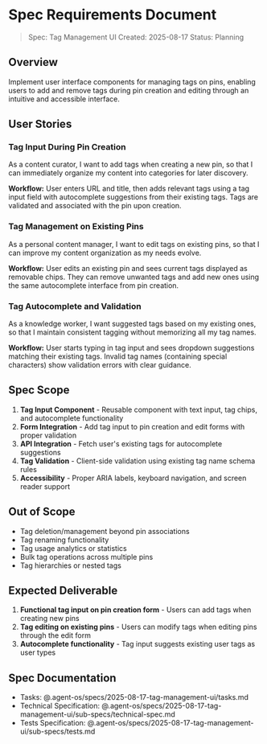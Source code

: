 # Spec Requirements Document

> Spec: Tag Management UI
> Created: 2025-08-17
> Status: Planning

## Overview

Implement user interface components for managing tags on pins, enabling users to add and remove tags during pin creation and editing through an intuitive and accessible interface.

## User Stories

### Tag Input During Pin Creation

As a content curator, I want to add tags when creating a new pin, so that I can immediately organize my content into categories for later discovery.

**Workflow:** User enters URL and title, then adds relevant tags using a tag input field with autocomplete suggestions from their existing tags. Tags are validated and associated with the pin upon creation.

### Tag Management on Existing Pins

As a personal content manager, I want to edit tags on existing pins, so that I can improve my content organization as my needs evolve.

**Workflow:** User edits an existing pin and sees current tags displayed as removable chips. They can remove unwanted tags and add new ones using the same autocomplete interface from pin creation.

### Tag Autocomplete and Validation

As a knowledge worker, I want suggested tags based on my existing ones, so that I maintain consistent tagging without memorizing all my tag names.

**Workflow:** User starts typing in tag input and sees dropdown suggestions matching their existing tags. Invalid tag names (containing special characters) show validation errors with clear guidance.

## Spec Scope

1. **Tag Input Component** - Reusable component with text input, tag chips, and autocomplete functionality
2. **Form Integration** - Add tag input to pin creation and edit forms with proper validation
3. **API Integration** - Fetch user's existing tags for autocomplete suggestions
4. **Tag Validation** - Client-side validation using existing tag name schema rules
5. **Accessibility** - Proper ARIA labels, keyboard navigation, and screen reader support

## Out of Scope

- Tag deletion/management beyond pin associations
- Tag renaming functionality  
- Tag usage analytics or statistics
- Bulk tag operations across multiple pins
- Tag hierarchies or nested tags

## Expected Deliverable

1. **Functional tag input on pin creation form** - Users can add tags when creating new pins
2. **Tag editing on existing pins** - Users can modify tags when editing pins through the edit form
3. **Autocomplete functionality** - Tag input suggests existing user tags as user types

## Spec Documentation

- Tasks: @.agent-os/specs/2025-08-17-tag-management-ui/tasks.md
- Technical Specification: @.agent-os/specs/2025-08-17-tag-management-ui/sub-specs/technical-spec.md
- Tests Specification: @.agent-os/specs/2025-08-17-tag-management-ui/sub-specs/tests.md